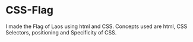 # CSS-Flag
I made the Flag of Laos using html and CSS. Concepts used are html, CSS Selectors, positioning and Specificity  of CSS.
